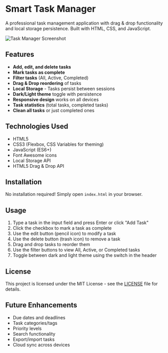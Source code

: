 # Smart Task Manager

A professional task management application with drag & drop functionality and local storage persistence. Built with HTML, CSS, and JavaScript.

![Task Manager Screenshot](assets/images/screenshot.png)

## Features

- **Add, edit, and delete tasks**
- **Mark tasks as complete**
- **Filter tasks** (All, Active, Completed)
- **Drag & Drop reordering** of tasks
- **Local Storage** - Tasks persist between sessions
- **Dark/Light theme** toggle with persistence
- **Responsive design** works on all devices
- **Task statistics** (total tasks, completed tasks)
- **Clean all tasks** or just completed ones

## Technologies Used

- HTML5
- CSS3 (Flexbox, CSS Variables for theming)
- JavaScript (ES6+)
- Font Awesome icons
- Local Storage API
- HTML5 Drag & Drop API

## Installation

No installation required! Simply open `index.html` in your browser.

## Usage

1. Type a task in the input field and press Enter or click "Add Task"
2. Click the checkbox to mark a task as complete
3. Use the edit button (pencil icon) to modify a task
4. Use the delete button (trash icon) to remove a task
5. Drag and drop tasks to reorder them
6. Use the filter buttons to view All, Active, or Completed tasks
7. Toggle between dark and light theme using the switch in the header

## License

This project is licensed under the MIT License - see the [LICENSE](LICENSE) file for details.

## Future Enhancements

- Due dates and deadlines
- Task categories/tags
- Priority levels
- Search functionality
- Export/import tasks
- Cloud sync across devices
